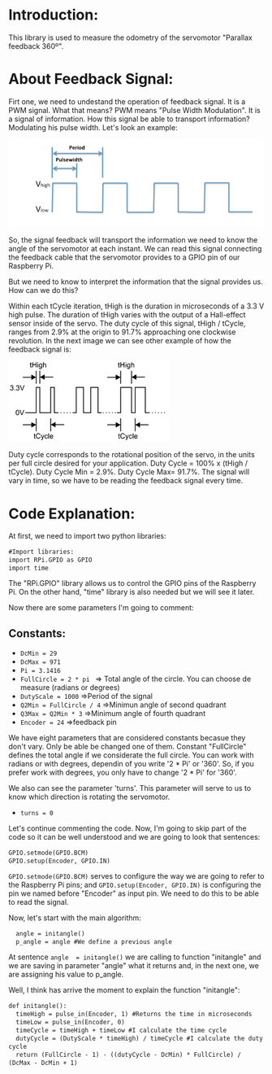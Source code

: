 # Introduction:
  This library is used to measure the odometry of the servomotor "Parallax feedback 360º".
  
# About Feedback Signal:
   Firt one, we need to undestand the operation of feedback signal.
  It is a PWM signal. What that means? PWM means "Pulse Width Modulation". It is a signal of information. 
  How this signal be able to transport information? Modulating his pulse width. Let's look an example:
  
  ![can not load the image](https://github.com/TheRoboticsClub/2018-colab-FernandoGonzalez/blob/master/docs/pwm_signal.png)
  
   So, the signal feedback will transport the information we need to know the angle of the servomotor at each instant.
   We can read this signal connecting the feedback cable that the servomotor provides to a GPIO pin of our Raspberry Pi.
   
   But we need to know to interpret the information that the signal provides us. How can we do this?
   
   Within each tCycle iteration, tHigh is the duration in microseconds of a 3.3 V high pulse. The duration of tHigh varies with  the  output  of  a  Hall-effect  sensor  inside  of  the  servo. The  duty  cycle  of  this  signal, tHigh / tCycle, ranges from 2.9% at the origin to 91.7% approaching one clockwise revolution.
   In the next image we can see other example of how the feedback signal is:
   
   ![can not load the image](https://github.com/TheRoboticsClub/2018-colab-FernandoGonzalez/blob/master/docs/feedback_signal.png)
   
   Duty cycle corresponds to the rotational position of the servo, in the units per full circle desired for your application.
   Duty Cycle = 100% x (tHigh / tCycle). Duty Cycle Min = 2.9%. Duty Cycle Max= 91.7%.
   The signal will vary in time, so we have to be reading the feedback signal every time.
  
# Code Explanation:

   At first, we need to import two python libraries:
    
    #Import libraries:
    import RPi.GPIO as GPIO
    import time
   The "RPi.GPIO" library allows us to control the GPIO pins of the Raspberry Pi. On the other hand, "time" library is also needed but we will see it later.
   
   Now there are some parameters I'm going to comment:
   
## Constants:
   * ``DcMin = 29``
   * ``DcMax = 971``
   * ``Pi = 3.1416``
   * ``FullCircle = 2 * pi `` => Total angle of the circle. You can choose de measure (radians or degrees)
   * ``DutyScale = 1000`` =>Period of the signal
   * ``Q2Min = FullCircle / 4`` =>Minimun angle of second quadrant
   * ``Q3Max = Q2Min * 3`` =>Minimum angle of fourth quadrant
   * ``Encoder = 24`` =>feedback pin

  We have eight parameters that are considered constants becasue they don't vary. Only be able be changed one of them. Constant "FullCircle" defines the total angle if we considerate the full circle. You can work with radians or with degrees, dependin of you write '2 * Pi' or '360'. So, if you prefer work with degrees, you only have to change '2 * Pi' for '360'.
  
  We also can see the parameter 'turns'. This parameter will serve to us to know which direction is rotating the servomotor.
  * ``turns = 0``
      
  Let's continue commenting the code. Now, I'm going to skip part of the code so it can be well understood and we are going to look that sentences:
  ```
  GPIO.setmode(GPIO.BCM)
  GPIO.setup(Encoder, GPIO.IN)
  
  ```
  ``GPIO.setmode(GPIO.BCM)`` serves to configure the way we are going to refer to the Raspberry Pi pins; and ``GPIO.setup(Encoder, GPIO.IN)`` is configuring the pin we named before "Encoder" as input pin. We need to do this to be able to read the signal.
  
  Now, let's start with the main algorithm:
  
  ```
    angle = initangle()
    p_angle = angle #We define a previous angle 
  ```
  At sentence ``angle  = initangle()`` we are calling to function "initangle" and we are saving in parameter "angle" what it returns and, in the next one, we are assigning his value to p_angle.
  
  Well, I think has arrive the moment to explain the function "initangle":
  ```
  def initangle():
    timeHigh = pulse_in(Encoder, 1) #Returns the time in microseconds
    timeLow = pulse_in(Encoder, 0)
    timeCycle = timeHigh + timeLow #I calculate the time cycle
    dutyCycle = (DutyScale * timeHigh) / timeCycle #I calculate the duty cycle
    return (FullCircle - 1) - ((dutyCycle - DcMin) * FullCircle) / (DcMax - DcMin + 1)
  
  ```
